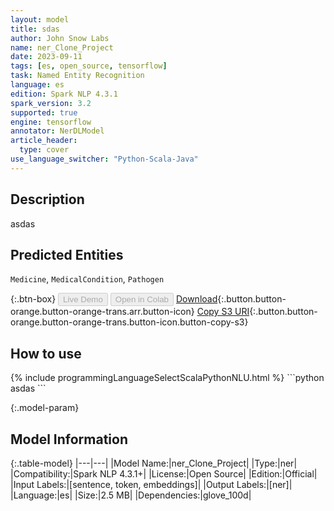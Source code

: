 ```yaml
---
layout: model
title: sdas
author: John Snow Labs
name: ner_Clone_Project
date: 2023-09-11
tags: [es, open_source, tensorflow]
task: Named Entity Recognition
language: es
edition: Spark NLP 4.3.1
spark_version: 3.2
supported: true
engine: tensorflow
annotator: NerDLModel
article_header:
  type: cover
use_language_switcher: "Python-Scala-Java"
---
```


## Description

asdas

## Predicted Entities

`Medicine`, `MedicalCondition`, `Pathogen`

{:.btn-box}
<button class="button button-orange" disabled>Live Demo</button>
<button class="button button-orange" disabled>Open in Colab</button>
[Download](https://s3.amazonaws.com/models-hub-auxdata/public/models/ner_Clone_Project_es_4.3.1_3.2_1694431802344.zip){:.button.button-orange.button-orange-trans.arr.button-icon}
[Copy S3 URI](s3://models-hub-auxdata/public/models/ner_Clone_Project_es_4.3.1_3.2_1694431802344.zip){:.button.button-orange.button-orange-trans.button-icon.button-copy-s3}

## How to use



<div class="tabs-box" markdown="1">
{% include programmingLanguageSelectScalaPythonNLU.html %}
```python
asdas
```

</div>

{:.model-param}
## Model Information

{:.table-model}
|---|---|
|Model Name:|ner_Clone_Project|
|Type:|ner|
|Compatibility:|Spark NLP 4.3.1+|
|License:|Open Source|
|Edition:|Official|
|Input Labels:|[sentence, token, embeddings]|
|Output Labels:|[ner]|
|Language:|es|
|Size:|2.5 MB|
|Dependencies:|glove_100d|